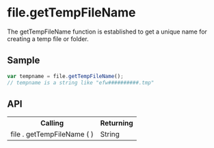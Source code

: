 <H1>file.getTempFileName</H1>

The getTempFileName function is established to get a unique name for creating a temp file or folder.

<h2>Sample</h2>

```javascript
var tempname = file.getTempFileName();
// tempname is a string like "efw##########.tmp"
```

<h2>API</h2>

<table>
<tr><th>Calling</th><th>Returning</th></tr>
<tr><td>file . getTempFileName ( )</td><td>String</td></tr>
</table>


